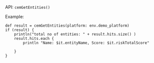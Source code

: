 
API: `cemGetEntities()`

Example:
```
def result = cemGetEntities(platform: env.demo_platform)
if (result) {
    println("total no of entities: " + result.hits.size() )
    result.hits.each {
        println "Name: $it.entityName, Score: $it.riskTotalScore"

    }
}
```
